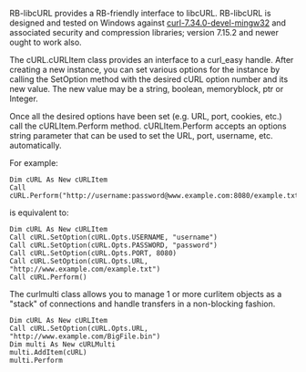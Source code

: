 RB-libcURL provides a RB-friendly interface to libcURL. RB-libcURL is designed and tested on Windows against [curl-7.34.0-devel-mingw32](http://curl.haxx.se/gknw.net/7.34.0/dist-w32/curl-7.34.0-devel-mingw32.zip) and associated security and compression libraries; version 7.15.2 and newer ought to work also.

The cURL.cURLItem class provides an interface to a curl_easy handle. After creating a new instance, you can set various options for the instance by calling the SetOption method with the desired cURL option number and its new value. The new value may be a string, boolean, memoryblock, ptr or Integer. 

Once all the desired options have been set (e.g. URL, port, cookies, etc.) call the cURLItem.Perform method. cURLItem.Perform accepts an options string parameter that can be used to set the URL, port, username, etc. automatically.

For example:

    Dim cURL As New cURLItem
    Call cURL.Perform("http://username:password@www.example.com:8080/example.txt")

is equivalent to:

    Dim cURL As New cURLItem
    Call cURL.SetOption(cURL.Opts.USERNAME, "username")
    Call cURL.SetOption(cURL.Opts.PASSWORD, "password")
    Call cURL.SetOption(cURL.Opts.PORT, 8080)
    Call cURL.SetOption(cURL.Opts.URL, "http://www.example.com/example.txt")
    Call cURL.Perform()

The curlmulti class allows you to manage 1 or more curlitem objects as a "stack" of connections and handle transfers in a non-blocking fashion.

    Dim cURL As New cURLItem
    Call cURL.SetOption(cURL.Opts.URL, "http://www.example.com/BigFile.bin")
    Dim multi As New cURLMulti
    multi.AddItem(cURL)
    multi.Perform 
    

